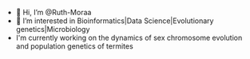 - 👋 Hi, I’m @Ruth-Moraa
- 👀 I’m interested in Bioinformatics|Data Science|Evolutionary genetics|Microbiology
- I'm currently working on the dynamics of sex chromosome evolution and population genetics of termites



<!---
Ruth-Moraa/Ruth-Moraa is a ✨ special ✨ repository because its `README.md` (this file) appears on your GitHub profile.
You can click the Preview link to take a look at your changes.
--->
